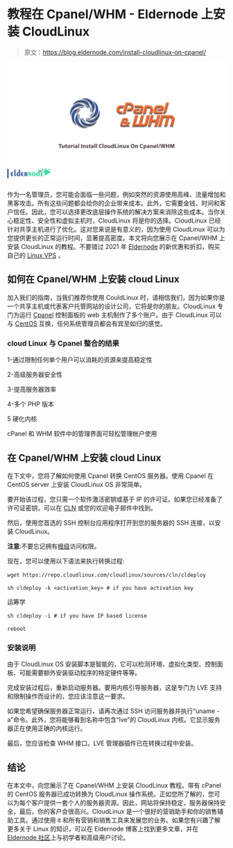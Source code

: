 # 教程在 Cpanel/WHM - Eldernode 上安装 CloudLinux

> 原文：<https://blog.eldernode.com/install-cloudlinux-on-cpanel/>

![Tutorial Install CloudLinux On Cpanel-WHM](img/11dff1f6ef76f6779c123e6961e38e8c.png)

作为一名管理员，您可能会面临一些问题，例如突然的资源使用高峰、流量增加和黑客攻击。所有这些问题都会给你的企业带来成本。此外，它需要金钱、时间和客户信任。因此，您可以选择更改底层操作系统的解决方案来消除这些成本。当你关心稳定性、安全性和虚拟主机时，CloudLinux 将是你的选择。CloudLinux 已经针对共享主机进行了优化。这对您来说是有意义的，因为使用 CloudLinux 可以为您提供更长的正常运行时间，显著提高密度。本文将向您展示在 Cpanel/WHM 上安装 CloudLinux 的教程。不要错过 2021 年 [Eldernode](https://eldernode.com/) 的新优惠和折扣，购买自己的 [Linux VPS](https://eldernode.com/linux-vps/) 。

## 如何在 Cpanel/WHM 上安装 cloud Linux

加入我们的指南，当我们推荐你使用 CouldLinux 时，请相信我们，因为如果你是一个共享主机或代表客户托管网站的设计公司，它将是你的朋友。CloudLinux 专门为运行 [Cpanel](https://blog.eldernode.com/tag/cpanel/) 控制面板的 web 主机制作了多个账户。由于 CloudLinux 可以与 [CentOS](https://blog.eldernode.com/tag/centos/) 互换，任何系统管理员都会有宾至如归的感觉。

### **cloud Linux 与 Cpanel 整合的结果**

1-通过限制任何单个用户可以消耗的资源来提高稳定性

2-高级服务器安全性

3-提高服务器效率

4-多个 PHP 版本

5 硬化内核

cPanel 和 WHM 软件中的管理界面可轻松管理帐户使用

## **在 Cpanel/WHM** 上安装 cloud Linux

在下文中，您将了解如何使用 Cpanel 转换 CentOS 服务器。使用 Cpanel 在 CentOS server 上安装 CloudLinux OS 非常简单。

要开始该过程，您只需一个软件激活密钥或基于 IP 的许可证。如果您已经准备了许可证密钥，可以在 [CLN](https://cln.cloudlinux.com/) 或您的欢迎电子邮件中找到。

然后，使用您首选的 SSH 控制台应用程序打开到您的服务器的 SSH 连接，以安装 CloudLinux。

**注意**:不要忘记拥有[根级](https://blog.eldernode.com/sudoers-configurations-setting-sudo/)访问权限。

现在，您可以使用以下语法来执行转换过程:

```
wget https://repo.cloudlinux.com/cloudlinux/sources/cln/cldeploy
```

```
sh cldeploy -k <activation_key> # if you have activation key
```

运筹学

```
sh cldeploy -i # if you have IP based license
```

```
reboot
```

### **安装说明**

由于 CloudLinux OS 安装脚本是智能的，它可以检测环境、虚拟化类型、控制面板、可能需要额外安装驱动程序的特定硬件等等。

完成安装过程后，重新启动服务器。要用内核引导服务器，这是专门为 LVE 支持和限制操作而设计的，您应该注意这一要求。

如果您希望确保服务器正常运行，请再次通过 SSH 访问服务器并执行“uname -a”命令。此外，您将能够看到名称中包含“lve”的 CloudLinux 内核。它显示服务器正在使用正确的内核运行。

最后，您应该检查 WHM 接口。LVE 管理器插件已在转换过程中安装。

## 结论

在本文中，向您展示了在 Cpanel/WHM 上安装 CloudLinux 教程。带有 cPanel 的 CentOS 服务器已成功转换为 CloudLinux 操作系统。正如您所了解的，您可以为每个客户提供一套个人的服务器资源。因此，网站将保持稳定，服务器保持安全，最后，你的客户会很高兴。CloudLinux 是一个很好的营销助手和你的销售辅助工具。通过使用 it 和所有营销和销售工具来发展您的业务。如果您有兴趣了解更多关于 Linux 的知识，可以在 Eldernode 博客上找到更多文章，并在 [Eldernode 社区](https://community.eldernode.com/)上与初学者和高级用户讨论。